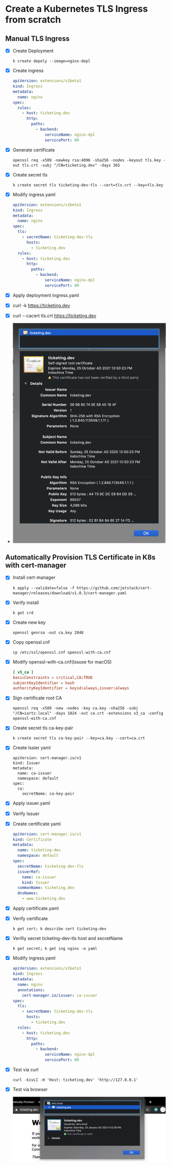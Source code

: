 # Create a Kubernetes TLS Ingress from scratch

## Manual TLS Ingress

- [x] Create Deployment

    ```shell
    k create depoly --image=nginx-depl
    ```

- [x] Create ingress

    ```yaml
    apiVersion: extensions/v1beta1
    kind: Ingress
    metadata:
      name: nginx
    spec:
      rules:
        - host: ticketing.dev
          http:
            paths:
              - backend:
                  serviceName: nginx-dpl
                  servicePort: 80
    ```

- [x] Generate certificate

    ```shell
    openssl req -x509 -newkey rsa:4096 -sha256 -nodes -keyout tls.key -out tls.crt -subj "/CN=ticketing.dev" -days 365
    ```

- [x] Create secret tls

    ```shell
    k create secret tls ticketing-dev-tls --cert=tls.crt --key=tls.key
    ```

- [x] Modify ingress.yaml

    ```yaml
    apiVersion: extensions/v1beta1
    kind: Ingress
    metadata:
      name: nginx
    spec:
      tls:
        - secretName: ticketing-dev-tls
          hosts:
            - ticketing.dev
      rules:
        - host: ticketing.dev
          http:
            paths:
              - backend:
                  serviceName: nginx-dpl
                  servicePort: 80
    ```

- [x] Apply deployment ingress.yaml
- [x] curl -k <https://ticketing.dev>
- [x] curl --cacert tls.crt <https://ticketing.dev>
- ![picture](./images/cert.png)

## Automatically Provision TLS Certificate in K8s with cert-manager

- [x] Install cert-manager

    ```shell
    k apply --validate=false -f https://github.com/jetstack/cert-manager/releases/download/v1.0.3/cert-manager.yaml
    ```

- [x] Verify install

    ```shell
    k get crd
    ```

- [x] Create new key

    ```shell
    openssl genrsa -out ca.key 2048
    ```

- [x] Copy openssl.cnf

    ```shell
    cp /etc/ssl/openssl.cnf openssl-with-ca.cnf
    ```

- [x] Modify openssl-with-ca.cnf(Issuse for macOS)

    ```conf
    [ v3_ca ]
    basicConstraints = critical,CA:TRUE
    subjectKeyIdentifier = hash
    authorityKeyIdentifier = keyid:always,issuer:always
    ```

- [x] Sign certificate root CA

    ```shell
    openssl req -x509 -new -nodes -key ca.key -sha256 -subj "/CN=iartz.local" -days 1024 -out ca.crt -extensions v3_ca -config openssl-with-ca.cnf
    ```

- [x] Create secret tls ca-key-pair

    ```shell
    k create secret tls ca-key-pair --key=ca.key --cert=ca.crt
    ```

- [x] Create Issier yaml

    ```shell
    apiVersion: cert-manager.io/v1
    kind: Issuer
    metadata:
      name: ca-issuer
      namespace: default
    spec:
      ca:
        secretName: ca-key-pair
    ```

- [x] Apply issuer.yaml
- [x] Verify Issuer
- [x] Create certificate yaml

    ```yaml
    apiVersion: cert-manager.io/v1
    kind: Certificate
    metadata:
      name: ticketing-dev
      namespace: default
    spec:
      secretName: ticketing-dev-tls
      issuerRef:
        name: ca-issuer
        kind: Issuer
      commonName: ticketing.dev
      dnsNames:
        - www.ticketing.dev
    ```

- [x] Apply certificate.yaml
- [x] Verify certificate

    ```shell
    k get cert; k describe cert ticketing-dev
    ```

- [x] Verifiy secret ticketing-dev-tls host and secretName

    ```shall
    k get secret; k get ing nginx -o yaml
    ```

- [x] Modify ingress.yaml

    ```yaml
    apiVersion: extensions/v1beta1
    kind: Ingress
    metadata:
      name: nginx
      annotations:
        cert-manager.io/issuer: ca-issuer
    spec:
      tls:
        - secretName: ticketing-dev-tls
          hosts:
            - ticketing.dev
      rules:
        - host: ticketing.dev
          http:
            paths:
              - backend:
                  serviceName: nginx-dpl
                  servicePort: 80
    ```

- [x] Test via curl

    ```shell
    curl -kivLI -H 'Host: ticketing.dev' 'http://127.0.0.1'
    ```

- [x] Test via browser

    ![picture](./images/ca-cert.png)

